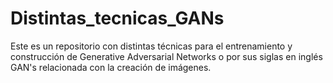 # Distintas_tecnicas_GANs
Este es un repositorio con distintas técnicas para el entrenamiento y construcción de Generative Adversarial Networks o por sus siglas en inglés GAN's relacionada con la creación de imágenes.

